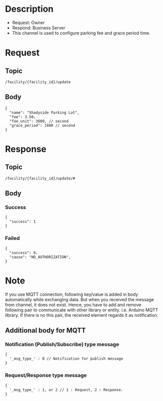 # Description

- Request: Owner
- Respond: Business Server
- This channel is used to configure parking fee and grace period time.

# Request

## Topic

```
/facility/{facility_id}/update
```

## Body

```
{
  "name": "Shadyside Parking Lot",
  "fee": 3.50,
  "fee_unit": 3600, // second
  "grace_period": 1800 // second
}
```

# Response

## Topic

```
/facility/{facility_id}/update/#
```

## Body

### Success

```
{
  "success": 1
}
```

### Failed

```
{
  "success": 0,
  "cause": "NO_AUTHORIZATION",
}
```

# Note

If you use MQTT connection, following key/value is added in body automatically while exchanging data.
But when you received the message from channel, it does not exist.
Hence, you have to add and remove following pair to communicate with other library or entity. i.e. Arduino MQTT library.
If there is no this pair, the received element regards it as notification.


## Additional body for MQTT

### Notification (Publish/Subscribe) type message
```
{
  '_msg_type_' : 0 // Notification for publish message
}
```

### Request/Response type message
```
{
  '_msg_type_' : 1, or 2 // 1 : Request, 2 : Response.
}
```
